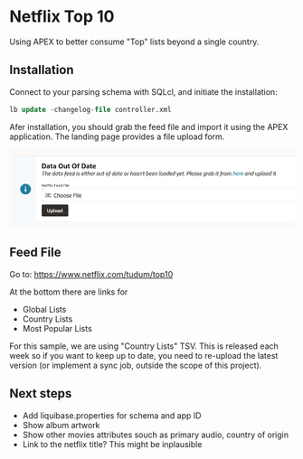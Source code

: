 # Netflix Top 10

Using APEX to better consume "Top" lists beyond a single country.

## Installation

Connect to your parsing schema with SQLcl, and initiate the installation:

```sql
lb update -changelog-file controller.xml
```

Afer installation, you should grab the feed file and import it using the APEX application.
The landing page provides a file upload form.


![Region with file upload form](doc/images/upload-tsv.png)

## Feed File

Go to: https://www.netflix.com/tudum/top10

At the bottom there are links for

* Global Lists
* Country Lists
* Most Popular Lists

For this sample, we are using "Country Lists" TSV. This is released each week so
if you want to keep up to date, you need to re-upload the latest version (or implement
a sync job, outside the scope of this project).

## Next steps

* Add liquibase.properties for schema and app ID  
* Show album artwork  
* Show other movies attributes souch as primary audio, country of origin
* Link to the netflix title? This might be inplausible
